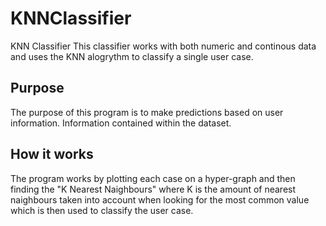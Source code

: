 # KNNClassifier
KNN Classifier This classifier works with both numeric and continous data and uses the KNN alogrythm to classify a single user case.


## Purpose
The purpose of this program is to make predictions based on user information. Information contained within the dataset.

## How it works
The program works by plotting each case on a hyper-graph and then finding the "K Nearest Naighbours" where K is the amount of nearest naighbours taken into account when looking for the most common value which is then used to classify the user case.
